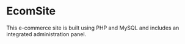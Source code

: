 # EcomSite
This e-commerce site is built using PHP and MySQL and includes an integrated administration panel.
